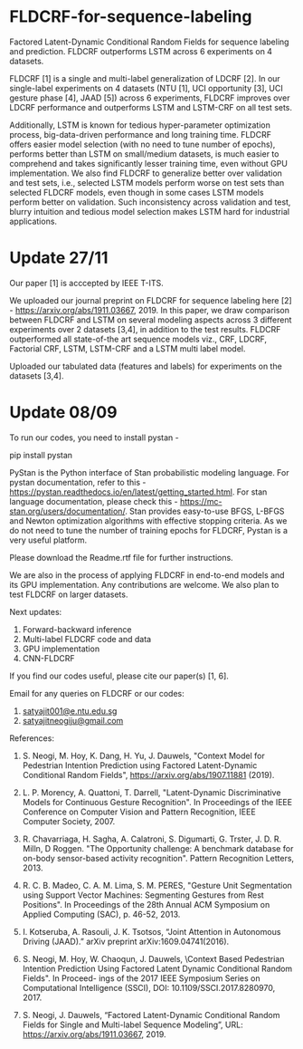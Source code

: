 # FLDCRF-for-sequence-labeling

Factored Latent-Dynamic Conditional Random Fields for sequence labeling and prediction. FLDCRF outperforms LSTM across 6 experiments on 4 datasets.  

FLDCRF [1] is a single and multi-label generalization of LDCRF [2]. In our single-label experiments on 4 datasets (NTU [1], UCI opportunity [3], UCI gesture phase [4], JAAD [5]) across 6 experiments, FLDCRF improves over LDCRF performance and outperforms LSTM and LSTM-CRF on all test sets. 

Additionally, LSTM is known for tedious hyper-parameter optimization process, big-data-driven performance and long training time. FLDCRF offers easier model selection (with no need to tune number of epochs), performs better than LSTM on small/medium datasets, is much easier to comprehend and takes significantly lesser training time, even without GPU implementation. We also find FLDCRF to generalize better over validation and test sets, i.e., selected LSTM models perform worse on test sets than selected FLDCRF models, even though in some cases LSTM models perform better on validation. Such inconsistency across validation and test, blurry intuition and tedious model selection makes LSTM hard for industrial applications.

# Update 27/11

Our paper [1] is acccepted by IEEE T-ITS.

We uploaded our journal preprint on FLDCRF for sequence labeling here [2] - https://arxiv.org/abs/1911.03667, 2019. In this paper, we draw comparison between FLDCRF and LSTM on several modeling aspects across 3 different experiments over 2 datasets [3,4], in addition to the test results. FLDCRF outperformed all state-of-the art sequence models viz., CRF, LDCRF, Factorial CRF, LSTM, LSTM-CRF and a LSTM multi label model.

Uploaded our tabulated data (features and labels) for experiments on the datasets [3,4].


# Update 08/09

To run our codes, you need to install pystan - 

pip install pystan

PyStan is the Python interface of Stan probabilistic modeling language. For pystan documentation, refer to this - https://pystan.readthedocs.io/en/latest/getting_started.html. For stan language documentation, please check this - https://mc-stan.org/users/documentation/. Stan provides easy-to-use BFGS, L-BFGS and Newton optimization algorithms with effective stopping criteria. As we do not need to tune the number of training epochs for FLDCRF, Pystan is a very useful platform.

Please download the Readme.rtf file for further instructions.  

We are also in the process of applying FLDCRF in end-to-end models and its GPU implementation. Any contributions are welcome. We also plan to test FLDCRF on larger datasets.

Next updates:
1. Forward-backward inference
2. Multi-label FLDCRF code and data
3. GPU implementation
4. CNN-FLDCRF

If you find our codes useful, please cite our paper(s) [1, 6].

Email for any queries on FLDCRF or our codes:
1. satyajit001@e.ntu.edu.sg
2. satyajitneogiju@gmail.com



References:
1. S. Neogi, M. Hoy, K. Dang, H. Yu, J. Dauwels, "Context Model for Pedestrian Intention Prediction using Factored Latent-Dynamic Conditional Random Fields", https://arxiv.org/abs/1907.11881 (2019).
2. L. P. Morency, A. Quattoni, T. Darrell, "Latent-Dynamic Discriminative Models for Continuous Gesture Recognition". In Proceedings of the IEEE Conference on Computer Vision
and Pattern Recognition, IEEE Computer Society, 2007.
3. R. Chavarriaga, H. Sagha, A. Calatroni, S. Digumarti, G. Trster, J. D. R. Milln, D Roggen.
"The Opportunity challenge: A benchmark database for on-body sensor-based activity
recognition". Pattern Recognition Letters, 2013.
4. R. C. B. Madeo, C. A. M. Lima, S. M. PERES, "Gesture Unit Segmentation using Support
Vector Machines: Segmenting Gestures from Rest Positions". In Proceedings of the 28th
Annual ACM Symposium on Applied Computing (SAC), p. 46-52, 2013.
5. I. Kotseruba, A. Rasouli, J. K. Tsotsos, “Joint Attention in Autonomous Driving (JAAD).” arXiv preprint arXiv:1609.04741(2016).

6. S. Neogi, M. Hoy, W. Chaoqun, J. Dauwels, \Context Based Pedestrian Intention Prediction
Using Factored Latent Dynamic Conditional Random Fields". In Proceed-
ings of the 2017 IEEE Symposium Series on Computational Intelligence (SSCI), DOI:
10.1109/SSCI.2017.8280970, 2017.

7. S. Neogi, J. Dauwels, “Factored Latent-Dynamic Conditional Random
Fields for Single and Multi-label Sequence Modeling”, URL:
https://arxiv.org/abs/1911.03667, 2019.
